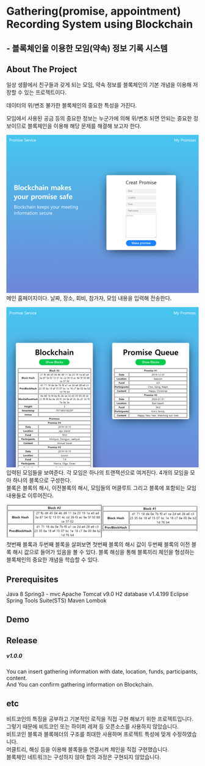 # Gathering(promise, appointment) Recording System using Blockchain
## - 블록체인을 이용한 모임(약속) 정보 기록 시스템

## About The Project
일상 생활에서 친구들과 갖게 되는 모임, 약속 정보를 블록체인의 기본 개념을 이용해 저장할 수 있는 프로젝트이다.   
   
데이터의 위/변조 불가한 블록체인의 중요한 특성을 가진다.    
   
모임에서 사용된 공금 등의 중요한 정보는 누군가에 의해 위/변조 되면 안되는 중요한 정보이므로 블록체인을 이용해 해당 문제를 해결해 보고자 한다.

![screensh](./readme/home.png)
메인 홈페이지이다. 날짜, 장소, 회비, 참가자, 모임 내용을 입력해 전송한다.   

![screensh](./readme/showBlockChain.png)
입력된 모임들을 보여준다. 각 모임은 하나의 트랜잭션으로 여겨진다. 4개의 모임을 모아 하나의 블록으로 구성한다.   
블록은 블록의 해시, 이전블록의 해시, 모임들의 머클루트 그리고 블록에 포함되는 모임 내용들로 이루어진다.

![screensh](./readme/linkedBlock.png)
첫번째 블록과 두번째 블록을 살펴보면 첫번째 블록의 해시 값이 두번째 블록의 이전 블록 해시 값으로 들어가 있음을 볼 수 있다. 블록 해싱을 통해 블록끼리 체인을 형성하는 블록체인의 중요한 개념을 학습할 수 있다.

## Prerequisites

Java 8
Spring3 - mvc
Apache Tomcat v9.0
H2 database v1.4.199
Eclipse
Spring Tools Suite(STS)
Maven
Lombok

## Demo


## Release

##### v1.0.0
You can insert gathering information with date, location, funds, participants, content.   
And You can confirm gathering information on Blockchain.


## etc

비트코인의 특징을 공부하고 기본적인 로직을 직접 구현 해보기 위한 프로젝트입니다.   
그렇기 때문에 비트코인 또는 하이퍼 레져 등 오픈소스를 사용하지 않았습니다.   
비트코인 블록과 블록헤더의 구조를 최대한 사용하며 프로젝트 특성에 맞게 수정하였습니다.   
머클트리, 해싱 등을 이용해 블록들을 연결시켜 체인을 직접 구현했습니다.   
블록체인 네트워크는 구성하지 않아 합의 과정은 구현되지 않았습니다.   